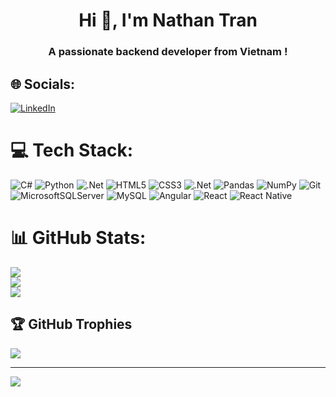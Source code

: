 <h1 align="center">Hi 👋, I'm Nathan Tran</h1>
<h3 align="center">A passionate backend developer from Vietnam !</h3>

## 🌐 Socials:
[![LinkedIn](https://img.shields.io/badge/LinkedIn-%230077B5.svg?logo=linkedin&logoColor=white)](https://www.linkedin.com/in/nathanscriptor/) 

# 💻 Tech Stack:
![C#](https://img.shields.io/badge/c%23-%23239120.svg?style=for-the-badge&logo=csharp&logoColor=white) ![Python](https://img.shields.io/badge/python-3670A0?style=for-the-badge&logo=python&logoColor=ffdd54) ![.Net](https://img.shields.io/badge/.NET-5C2D91?style=for-the-badge&logo=.net&logoColor=white) ![HTML5](https://img.shields.io/badge/html5-%23E34F26.svg?style=for-the-badge&logo=html5&logoColor=white) ![CSS3](https://img.shields.io/badge/css3-%231572B6.svg?style=for-the-badge&logo=css3&logoColor=white) ![.Net](https://img.shields.io/badge/.NET-5C2D91?style=for-the-badge&logo=.net&logoColor=white) ![Pandas](https://img.shields.io/badge/pandas-%23150458.svg?style=for-the-badge&logo=pandas&logoColor=white) ![NumPy](https://img.shields.io/badge/numpy-%23013243.svg?style=for-the-badge&logo=numpy&logoColor=white) ![Git](https://img.shields.io/badge/git-%23F05033.svg?style=for-the-badge&logo=git&logoColor=white) ![MicrosoftSQLServer](https://img.shields.io/badge/Microsoft%20SQL%20Server-CC2927?style=for-the-badge&logo=microsoft%20sql%20server&logoColor=white) ![MySQL](https://img.shields.io/badge/mysql-4479A1.svg?style=for-the-badge&logo=mysql&logoColor=white) ![Angular](https://img.shields.io/badge/angular-DD0031.svg?style=for-the-badge&logo=angular&logoColor=white) ![React](https://img.shields.io/badge/react-61DAFB.svg?style=for-the-badge&logo=react&logoColor=black) ![React Native](https://img.shields.io/badge/react_native-20232A.svg?style=for-the-badge&logo=react&logoColor=61DAFB)

# 📊 GitHub Stats:
![](https://github-readme-stats.vercel.app/api?username=NathanTran306&theme=highcontrast&hide_border=false&include_all_commits=true&count_private=true&rank_icon=github)<br/>
![](https://github-readme-stats.vercel.app/api/top-langs/?username=NathanTran306&theme=highcontrast&hide_border=false&include_all_commits=true&count_private=true&layout=compact)<br/>
![](https://github-readme-streak-stats.herokuapp.com/?user=NathanScriptor&theme=highcontrast&hide_border=false)<br/>

## 🏆 GitHub Trophies
![](https://github-profile-trophy.vercel.app/?username=NathanTran306&theme=darkhub&no-frame=false&no-bg=true&margin-w=4)

---
[![](https://visitcount.itsvg.in/api?id=NathanTran306&icon=5&color=13)](https://visitcount.itsvg.in)

<!-- Proudly created with GPRM ( https://gprm.itsvg.in ) -->

